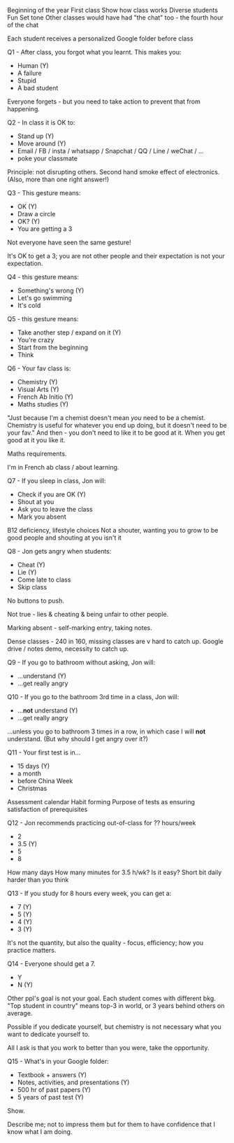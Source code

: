 Beginning of the year
First class
Show how class works
Diverse students
Fun
Set tone
Other classes would have had "the chat" too - the fourth hour of the chat

Each student receives a personalized Google folder before class

Q1 - After class, you forgot what you learnt.  This makes you:

* Human (Y)
* A failure
* Stupid
* A bad student

Everyone forgets - but you need to take action to prevent that from happening.

Q2 - In class it is OK to:

* Stand up (Y)
* Move around (Y)
* Email / FB / insta / whatsapp / Snapchat / QQ / Line / weChat / ...
* poke your classmate 

Principle: not disrupting others.  Second hand smoke effect of electronics.  (Also, more than one right answer!)

Q3 - This gesture means:

* OK (Y)
* Draw a circle
* OK? (Y)
* You are getting a 3

Not everyone have seen the same gesture!

It's OK to get a 3; you are not other people and their expectation is not your expectation.

Q4 - this gesture means:

* Something's wrong (Y)
* Let's go swimming
* It's cold

Q5 - this gesture means:

* Take another step / expand on it (Y)
* You're crazy
* Start from the beginning
* Think

Q6 - Your fav class is:

* Chemistry (Y)
* Visual Arts (Y)
* French Ab Initio (Y)
* Maths studies (Y)

"Just because I'm a chemist doesn't mean *you* need to be a chemist.  Chemistry is useful for whatever you end up doing, but it doesn't need to be your fav."  And then - you don't need to like it to be good at it.  When you get good at it you like it.

Maths requirements.

I'm in French ab class / about learning.

Q7 - If you sleep in class, Jon will:

* Check if you are OK (Y)
* Shout at you
* Ask you to leave the class
* Mark you absent

B12 deficiency, lifestyle choices
Not a shouter, wanting you to grow to be good people and shouting at you isn't it

Q8 - Jon gets angry when students:

* Cheat (Y)
* Lie (Y)
* Come late to class
* Skip class

No buttons to push.

Not true - lies & cheating & being unfair to other people.

Marking absent - self-marking entry, taking notes.

Dense classes - 240 in 160, missing classes are v hard to catch up.  Google drive / notes demo, necessity to catch up.

Q9 - If you go to bathroom without asking, Jon will:

* ...understand (Y)
* ...get really angry

Q10 - If you go to the bathroom 3rd time in a class, Jon will:

* ...**not** understand (Y)
* ...get really angry

...unless you go to bathroom 3 times in a row, in which case I will **not** understand.  (But why should I get angry over it?)

Q11 - Your first test is in...

* 15 days (Y)
* a month
* before China Week
* Christmas

Assessment calendar
Habit forming
Purpose of tests as ensuring satisfaction of prerequisites

Q12 - Jon recommends practicing out-of-class for ?? hours/week

* 2
* 3.5 (Y)
* 5
* 8

How many days
How many minutes for 3.5 h/wk?
Is it easy?
Short bit daily harder than you think

Q13 - If you study for 8 hours every week, you can get a:

* 7 (Y)
* 5 (Y)
* 4 (Y)
* 3 (Y)

It's not the quantity, but also the quality - focus, efficiency; how you practice matters.

Q14 - Everyone should get a 7.

* Y
* N (Y)

Other ppl's goal is not your goal.  Each student comes with different bkg.  "Top student in country" means top-3 in world, or 3 years behind others on average.

Possible if you dedicate yourself, but chemistry is not necessary what you want to dedicate yourself to.

All I ask is that you work to better than you were, take the opportunity.

Q15 - What's in your Google folder:

* Textbook + answers (Y)
* Notes, activities, and presentations (Y)
* 500 hr of past papers (Y)
* 5 years of past test (Y)

Show.

Describe me; not to impress them but for them to have confidence that I know what I am doing.